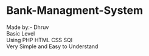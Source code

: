 # Bank-Managment-System<br>
Made by:- Dhruv<br>
Basic Level<br>
Using PHP HTML CSS SQl<br>
Very Simple and Easy to Understand<br>
